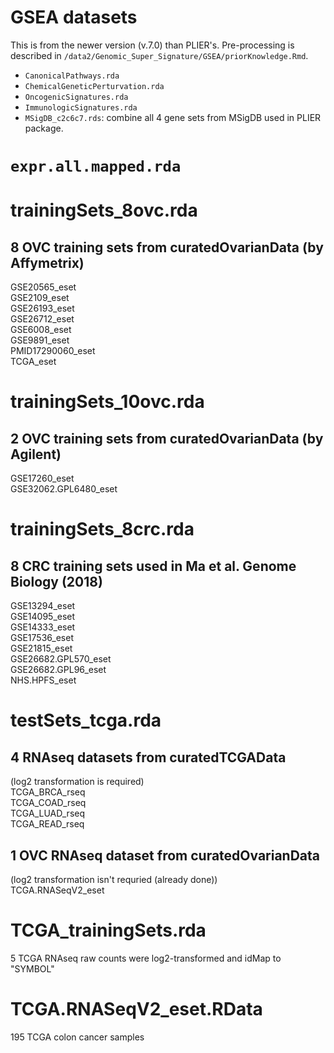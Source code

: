 # GSEA datasets
This is from the newer version (v.7.0) than PLIER's. Pre-processing is described
in `/data2/Genomic_Super_Signature/GSEA/priorKnowledge.Rmd`.

- `CanonicalPathways.rda`
- `ChemicalGeneticPerturvation.rda`
- `OncogenicSignatures.rda`
- `ImmunologicSignatures.rda`
- `MSigDB_c2c6c7.rds`: combine all 4 gene sets from MSigDB used in PLIER package.  

# `expr.all.mapped.rda`

# trainingSets_8ovc.rda
## 8 OVC training sets from curatedOvarianData (by Affymetrix)
GSE20565_eset   
GSE2109_eset   
GSE26193_eset   
GSE26712_eset   
GSE6008_eset   
GSE9891_eset   
PMID17290060_eset   
TCGA_eset   

# trainingSets_10ovc.rda
## 2 OVC training sets from curatedOvarianData (by Agilent)
GSE17260_eset   
GSE32062.GPL6480_eset   

# trainingSets_8crc.rda
## 8 CRC training sets used in Ma et al. Genome Biology (2018)
GSE13294_eset   
GSE14095_eset   
GSE14333_eset   
GSE17536_eset   
GSE21815_eset   
GSE26682.GPL570_eset   
GSE26682.GPL96_eset   
NHS.HPFS_eset   

# testSets_tcga.rda
## 4 RNAseq datasets from curatedTCGAData
(log2 transformation is required)    
TCGA_BRCA_rseq   
TCGA_COAD_rseq   
TCGA_LUAD_rseq   
TCGA_READ_rseq   

## 1 OVC RNAseq dataset from curatedOvarianData
(log2 transformation isn't requried (already done))     
TCGA.RNASeqV2_eset   

# TCGA_trainingSets.rda
5 TCGA RNAseq raw counts were log2-transformed and idMap to "SYMBOL"

# TCGA.RNASeqV2_eset.RData
195 TCGA colon cancer samples
